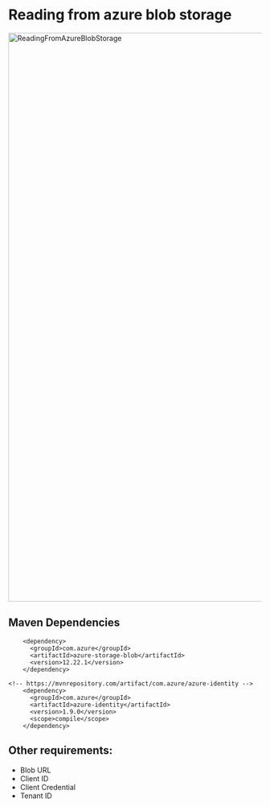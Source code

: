 # Reading from azure blob storage

<img width="1130" alt="ReadingFromAzureBlobStorage" src="https://github.com/sidsriedu/AzureRelated/assets/79398876/f528a5a4-8190-4545-8a1f-cc22a572ec25">


## Maven Dependencies

```<!-- https://mvnrepository.com/artifact/com.azure/azure-storage-blob -->
    <dependency>
      <groupId>com.azure</groupId>
      <artifactId>azure-storage-blob</artifactId>
      <version>12.22.1</version>
    </dependency>
```
```
<!-- https://mvnrepository.com/artifact/com.azure/azure-identity -->
    <dependency>
      <groupId>com.azure</groupId>
      <artifactId>azure-identity</artifactId>
      <version>1.9.0</version>
      <scope>compile</scope>
    </dependency>
```

## Other requirements:

- Blob URL
- Client ID
- Client Credential
- Tenant ID
